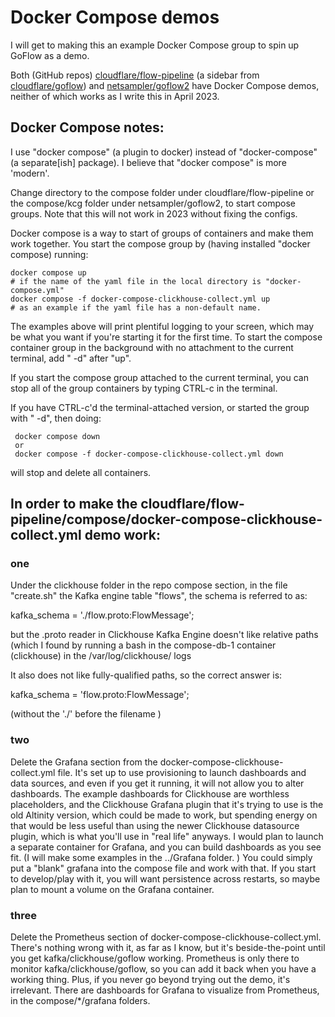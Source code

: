 # Docker Compose demos
I will get to making this an example Docker Compose group to spin up GoFlow as a demo. 

Both (GitHub repos) [cloudflare/flow-pipeline](https://github.com/cloudflare/flow-pipeline) (a sidebar from [cloudflare/goflow](https://github.com/cloudflare/goflow)) and [netsampler/goflow2](https://github.com/netsampler/goflow2) 
have Docker Compose demos, neither of which works as I write this in April 2023.

## Docker Compose notes:

I use "docker compose" (a plugin to docker) instead of "docker-compose" (a separate[ish] package). I believe that "docker compose" 
is more 'modern'. 

Change directory to the compose folder under cloudflare/flow-pipeline or the compose/kcg folder under netsampler/goflow2, to start compose
groups. Note that this will not work in 2023 without fixing the configs.

Docker compose is a way to start of groups of containers and make them work together. You start the compose group by 
(having installed "docker compose) running: 

    docker compose up 
    # if the name of the yaml file in the local directory is "docker-compose.yml"
    docker compose -f docker-compose-clickhouse-collect.yml up 
    # as an example if the yaml file has a non-default name. 

The examples above will print plentiful logging to your screen, which may be what you want if you're starting it for the
first time. To start the compose container group in the background with no attachment to the current terminal, add " -d" after "up".

If you start the compose group attached to the current terminal, you can stop all of the group containers by typing CTRL-c in the terminal. 

If you have CTRL-c'd the terminal-attached version, or started the group with " -d", then doing:

     docker compose down
     or
     docker compose -f docker-compose-clickhouse-collect.yml down

will stop and delete all containers. 


## In order to make the cloudflare/flow-pipeline/compose/docker-compose-clickhouse-collect.yml demo work:

### one
Under the clickhouse folder in the repo compose section, in the file "create.sh" the Kafka engine table "flows", the schema is referred to as:

kafka_schema = './flow.proto:FlowMessage';

but the .proto reader in Clickhouse Kafka Engine doesn't like relative paths (which I found by running a bash in the compose-db-1 container (clickhouse) in the /var/log/clickhouse/ logs

It also does not like fully-qualified paths, so the correct answer is:
 
kafka_schema = 'flow.proto:FlowMessage';

(without the './' before the filename )

### two
Delete the Grafana section from the docker-compose-clickhouse-collect.yml file. It's set up to use provisioning to launch dashboards
and data sources, and even if you get it running, it will not allow you to alter dashboards. The example dashboards for Clickhouse are 
worthless placeholders, and the Clickhouse Grafana plugin that it's trying to use is the old Altinity version, which could be made to
work, but spending energy on that would be less useful than using the newer Clickhouse datasource plugin, which is what you'll use in
"real life" anyways. I would plan to launch a separate container for Grafana, and you can build dashboards as you see fit. (I will make some 
examples in the ../Grafana folder. ) You could simply put a "blank" grafana into the compose file and work with that. If you start 
to develop/play with it, you will want persistence across restarts, so maybe plan to mount a volume on the Grafana container.

### three
Delete the Prometheus section of docker-compose-clickhouse-collect.yml. There's nothing wrong with it, as far as I know, but it's 
beside-the-point until you get kafka/clickhouse/goflow working. Prometheus is only there to monitor kafka/clickhouse/goflow, so you 
can add it back when you have a working thing. Plus, if you never go beyond trying out the demo, it's irrelevant. There are dashboards for Grafana to visualize from Prometheus, in the compose/*/grafana folders. 


